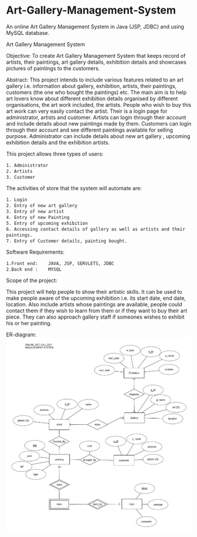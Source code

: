# Art-Gallery-Management-System
An online Art Gallery Management System in Java (JSP, JDBC) and using MySQL database.



Art Gallery Management System


Objective: To create Art Gallery Management System that keeps record of artists, their paintings, art gallery details, exhibition details and showcases pictures of paintings to the customers.

Abstract: This project intends to include various features related to an art gallery i.e. information about gallery, exhibition, artists, their paintings, customers (the one who bought the paintings) etc. The main aim is to help art lovers know about different exhibition details organised by different organisations, the art work included, the artists. People who wish to buy this art work can very easily contact the artist. Their is a login page for administrator, artists and customer. Artists can login through their account and include details about new paintings made by them. Customers can login through their account and see different paintings available for selling purpose. Administrator can include details about new art gallery , upcoming exhibition details and the exhibition artists.



This project allows three types of users:

	1. Administrator
	2. Artists
	3. Customer



The activities of store that the system will automate are:

	1. Login
	2. Entry of new art gallery
	3. Entry of new artist
	4. Entry of new Painting
	5. Entry of upcoming exhibition
	6. Accessing contact details of gallery as well as artists and their paintings.
	7. Entry of Customer details, painting bought. 

Software Requirements:
	
	1.Front end:	JAVA, JSP, SERVLETS, JDBC
	2.Back end : 	MYSQL




Scope of the project: 

This project will help people to show their artistic skills. It can be used to make people aware of the upcoming exhibition i.e. its start date, end date, location. Also include artists whose paintings are available, people could contact them if they wish to learn from them or if they want to buy their art piece. They can also approach gallery staff if someones wishes to exhibit his or her painting. 

ER-diagram:
![alt text](https://github.com/rutujayedke/Art-Gallery-Management-System-/blob/master/ER-diagram.png)


